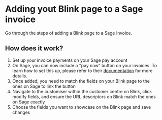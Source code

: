# Adding yout Blink page to a Sage invoice

Go through the steps of adding a Blink page to a Sage Invoice.

## How does it work?

1. Set up your invoice payments on your Sage pay account
2. On Sage, you can now include a "pay now" button on your invoices. To learn how to set this up, please refer to their [documentation](https://desktophelp.sage.co.uk/sage200/professional/content/general/InvoicePaymentsCustom.htm) for more details.
3. Once added, you need to match the fields on your Blink page to the ones on Sage to link the button
4. Navigate to the customiser within the customer centre on Blink, click modify fields, and ensure the URL descriptors on Blink match the ones on Sage exactly
5. Choose the fields you want to showcase on the Blink page and save changes